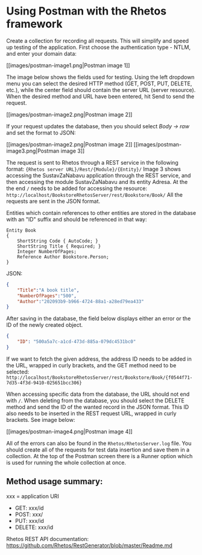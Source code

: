 # Using Postman with the Rhetos framework
Create a collection for recording all requests. This will simplify and speed up testing of the application.
First choose the authentication type - NTLM, and enter your domain data:

[[images/postman-image1.png|Postman image 1]]

The image below shows the fields used for testing. Using the left dropdown menu you can select the desired HTTP method (GET, POST, PUT, DELETE, etc.), while the center field should contain the server URL (server resource). When the desired method and URL have been entered, hit Send to send the request.

[[images/postman-image2.png|Postman image 2]]

If your request updates the database, then you should select *Body -> raw* and set the format to JSON:

[[images/postman-image2.png|Postman image 2]]
[[images/postman-image3.png|Postman image 3]]

The request is sent to Rhetos through a REST service in the following format: `{Rhetos server URL}/Rest/{Module}/{Entity}/`
Image 3 shows accessing the SustavZaNabavu application through the REST service, and then accessing the module SustavZaNabavu and its entity Adresa. At the the end `/` needs to be added for accessing the resource: `http://localhost/BookstoreRhetosServer/rest/Bookstore/Book/`
All the requests are sent in the JSON format.

Entities which contain references to other entities are stored in the database with an "ID" suffix and should be referenced in that way:
```
Entity Book
{
    ShortString Code { AutoCode; }
    ShortString Title { Required; }
    Integer NumberOfPages;
    Reference Author Bookstore.Person;
}
```
JSON:
```json
{
    "Title":"A book title",
    "NumberOfPages":"500",
    "Author":"202093b9-b966-4724-88a1-a28ed79ea433"
}
```

After saving in the database, the field below displays either an error or the ID of the newly created object.
```json
{
    "ID": "500a5a7c-a1cd-473d-885a-079dc4531bc0"
}
```

If we want to fetch the given address, the address ID needs to be added in the URL, wrapped in curly brackets, and the GET method need to be selected: `http://localhost/BookstoreRhetosServer/rest/Bookstore/Book/{f0544f71-7d35-4f3d-9410-025651bcc306}`

When accessing specific data from the database, the URL should not end with `/`. When deleting from the database, you should select the DELETE method and send the ID of the wanted record in the JSON format. This ID also needs to be inserted in the REST request URL, wrapped in curly brackets. See image below:

[[images/postman-image4.png|Postman image 4]]

All of the errors can also be found in the `Rhetos/RhetosServer.log` file.
You should create all of the requests for test data insertion and save them in a collection. At the top of the Postman screen there is a Runner option which is used for running the whole collection at once.

## Method usage summary:

xxx = application URI
* GET: xxx/id
* POST: xxx/
* PUT: xxx/id
* DELETE: xxx/id

Rhetos REST API documentation: https://github.com/Rhetos/RestGenerator/blob/master/Readme.md
